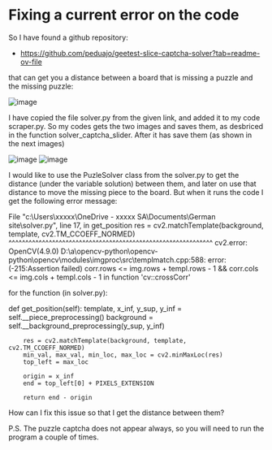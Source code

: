 # Fixing a current error on the code

So I have found a github repository:

- https://github.com/peduajo/geetest-slice-captcha-solver?tab=readme-ov-file 

that can get you a distance between a board that is missing a puzzle and the missing puzzle:

![image](https://github.com/FraneCal/UpWork-example/assets/90317417/578ddd75-ad4f-489a-88e4-9b31df9df9a6)

I have copied the file solver.py from the given link, and added it to my code scraper.py. So my codes gets the two images and saves them, as desbriced in the function solver_captcha_slider. After it has save them (as shown in the next images)

![image](https://github.com/FraneCal/UpWork-example/assets/90317417/df21c782-f160-4c7e-a3dc-96efac76ad02) ![image](https://github.com/FraneCal/UpWork-example/assets/90317417/c54a3374-272d-4142-a865-68397fcd5437)

I would like to use the PuzleSolver class from the solver.py to get the distance (under the variable solution) between them, and later on use that distance to move the missing piece to the board. But when it runs the code I get the following error message: 

File "c:\Users\xxxxx\OneDrive - xxxxx SA\Documents\German site\solver.py", line 17, in get_position
res = cv2.matchTemplate(background, template, cv2.TM_CCOEFF_NORMED)
      ^^^^^^^^^^^^^^^^^^^^^^^^^^^^^^^^^^^^^^^^^^^^^^^^^^^^^^^^^^^^^
cv2.error: OpenCV(4.9.0) D:\a\opencv-python\opencv-python\opencv\modules\imgproc\src\templmatch.cpp:588: error: (-215:Assertion failed) corr.rows <= img.rows + templ.rows - 1 && corr.cols <= img.cols + templ.cols - 1 in function 'cv::crossCorr'

for the function (in solver.py):

def get_position(self):
        template, x_inf, y_sup, y_inf = self.__piece_preprocessing()
        background = self.__background_preprocessing(y_sup, y_inf)

        res = cv2.matchTemplate(background, template, cv2.TM_CCOEFF_NORMED)
        min_val, max_val, min_loc, max_loc = cv2.minMaxLoc(res)
        top_left = max_loc

        origin = x_inf
        end = top_left[0] + PIXELS_EXTENSION

        return end - origin


How can I fix this issue so that I get the distance between them?

P.S. The puzzle captcha does not appear always, so you will need to run the program a couple of times.



